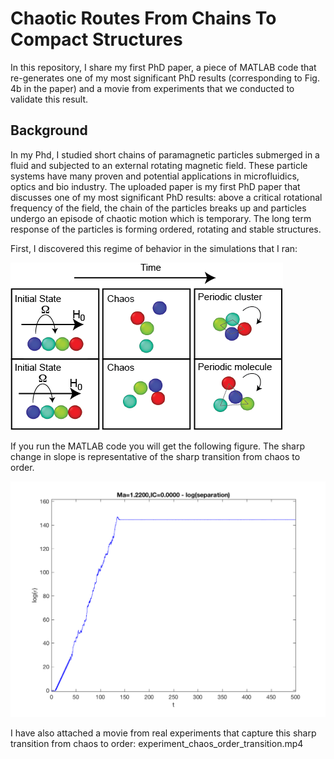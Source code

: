 # Chaotic Routes From Chains To Compact Structures
In this repository, I share my first PhD paper, a piece of MATLAB code that re-generates one of my most significant PhD results (corresponding to Fig. 4b in the paper) and a movie from experiments that we conducted to validate this result.

## Background
In my Phd, I studied short chains of paramagnetic particles submerged in a fluid and subjected to an external rotating magnetic field. These particle systems have many proven and potential applications in microfluidics, optics and bio industry. The uploaded paper is my first PhD paper that discusses one of my most significant PhD results: above a critical rotational frequency of the field, the chain of the particles breaks up and particles undergo an episode of chaotic motion which is temporary. The long term response of the particles is forming ordered, rotating and stable structures. 

First, I discovered this regime of behavior in the simulations that I ran:

![](Figures/simulation.png)

If you run the MATLAB code you will get the following figure. The sharp change in slope is representative of the sharp transition from chaos to order. 

![](fig4b_regenerated.png)

I have also attached a movie from real experiments that capture this sharp transition from chaos to order: experiment_chaos_order_transition.mp4


